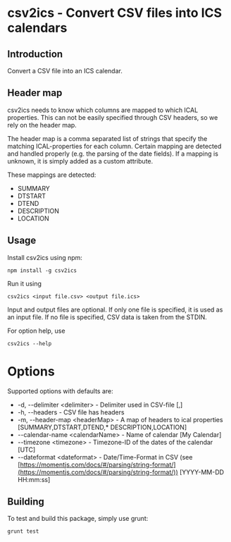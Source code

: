# csv2ics - Convert CSV files into ICS calendars

## Introduction

Convert a CSV file into an ICS calendar.

## Header map

csv2ics needs to know which columns are mapped to which ICAL properties. This can not be easily specified through CSV headers, so we rely on the header map.

The header map is a comma separated list of strings that specify the matching ICAL-properties for each column. Certain mapping are detected and handled properly (e.g. the parsing of the date fields). If a mapping is unknown, it is simply added as a custom attribute.

These mappings are detected:

-   SUMMARY
-   DTSTART
-   DTEND
-   DESCRIPTION
-   LOCATION

## Usage

Install csv2ics using npm:

    npm install -g csv2ics

Run it using

    csv2ics <input file.csv> <output file.ics>

Input and output files are optional. If only one file is specified, it is used as an input file. If no file is specified, CSV data is taken from the STDIN.

For option help, use

    csv2ics --help

# Options

Supported options with defaults are:

-   -d, --delimiter \<delimiter\> - Delimiter used in CSV-file [,]
-   -h, --headers - CSV file has headers
-   -m, --header-map \<headerMap\> - A map of headers to ical properties [SUMMARY,DTSTART,DTEND,* DESCRIPTION,LOCATION]
-   --calendar-name \<calendarName\> - Name of calendar [My Calendar]
-   --timezone \<timezone\> - Timezone-ID of the dates of the calendar [UTC]
-   --dateformat \<dateformat\> - Date/Time-Format in CSV (see [https://momentjs.com/docs/#/parsing/string-format/](https://momentjs.com/docs/#/parsing/string-format/)) [YYYY-MM-DD HH:mm:ss]

## Building

To test and build this package, simply use grunt:

    grunt test

